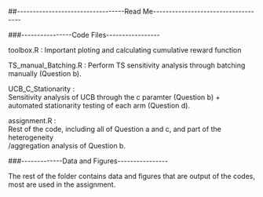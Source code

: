 ##----------------------------------Read Me------------------------------------

###----------------Code Files-----------------

toolbox.R :
    Important ploting and calculating cumulative reward function
    
TS_manual_Batching.R :
    Perform TS sensitivity analysis through batching manually (Question b).
    
UCB_C_Stationarity :     
    Sensitivity analysis of UCB through the c paramter (Question b) + automated stationarity
    testing of each arm (Question d).

assignment.R :    
    Rest of the code, including all of Question a and c, and part of the heterogeneity        
    /aggregation analysis of Question b.
    
###-------------Data and Figures----------------

The rest of the folder contains data and figures that are output of the codes, most are used in the assignment.
